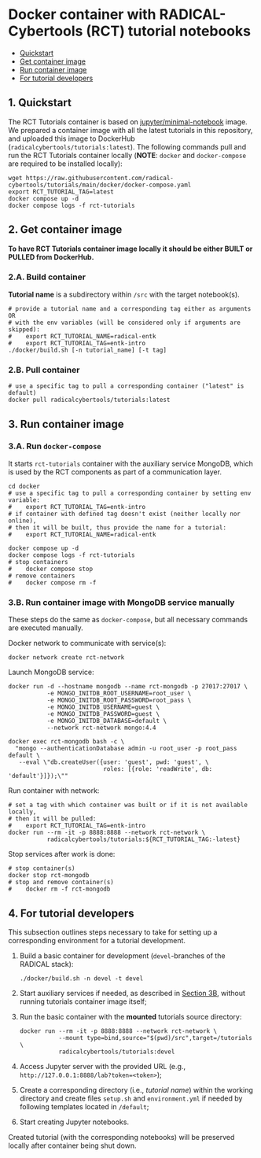 # Docker container with RADICAL-Cybertools (RCT) tutorial notebooks

* [Quickstart](#1-quickstart)
* [Get container image](#2-get-container-image)
* [Run container image](#3-run-container-image)
* [For tutorial developers](#4-for-tutorial-developers)

## 1. Quickstart

The RCT Tutorials container is based on 
[jupyter/minimal-notebook](https://github.com/jupyter/docker-stacks) image.
We prepared a container image with all the latest tutorials in this 
repository, and uploaded this image to DockerHub
(`radicalcybertools/tutorials:latest`). The following commands
pull and run the RCT Tutorials container locally (**NOTE**: `docker` and 
`docker-compose` are required to be installed locally):

```shell
wget https://raw.githubusercontent.com/radical-cybertools/tutorials/main/docker/docker-compose.yaml
export RCT_TUTORIAL_TAG=latest
docker compose up -d
docker compose logs -f rct-tutorials
```

## 2. Get container image

**To have RCT Tutorials container image locally it should be either BUILT or 
PULLED from DockerHub.**

### 2.A. Build container

**Tutorial name** is a subdirectory within `/src` with the target notebook(s).

```shell
# provide a tutorial name and a corresponding tag either as arguments OR 
# with the env variables (will be considered only if arguments are skipped):
#    export RCT_TUTORIAL_NAME=radical-entk
#    export RCT_TUTORIAL_TAG=entk-intro
./docker/build.sh [-n tutorial_name] [-t tag]
```

### 2.B. Pull container

```shell
# use a specific tag to pull a corresponding container ("latest" is default)
docker pull radicalcybertools/tutorials:latest
```

## 3. Run container image

### 3.A. Run `docker-compose`

It starts `rct-tutorials` container with the auxiliary service MongoDB,
which is used by the RCT components as part of a communication layer.

```shell
cd docker
# use a specific tag to pull a corresponding container by setting env variable:
#    export RCT_TUTORIAL_TAG=entk-intro
# if container with defined tag doesn't exist (neither locally nor online),
# then it will be built, thus provide the name for a tutorial:
#    export RCT_TUTORIAL_NAME=radical-entk

docker compose up -d
docker compose logs -f rct-tutorials
# stop containers
#    docker compose stop
# remove containers
#    docker compose rm -f
```

### 3.B. Run container image with MongoDB service manually

These steps do the same as `docker-compose`, but all necessary commands are
executed manually.

Docker network to communicate with service(s):

```shell
docker network create rct-network
```

Launch MongoDB service:

```shell
docker run -d --hostname mongodb --name rct-mongodb -p 27017:27017 \
           -e MONGO_INITDB_ROOT_USERNAME=root_user \
           -e MONGO_INITDB_ROOT_PASSWORD=root_pass \
           -e MONGO_INITDB_USERNAME=guest \
           -e MONGO_INITDB_PASSWORD=guest \
           -e MONGO_INITDB_DATABASE=default \
           --network rct-network mongo:4.4
```
```shell
docker exec rct-mongodb bash -c \
  "mongo --authenticationDatabase admin -u root_user -p root_pass default \
   --eval \"db.createUser({user: 'guest', pwd: 'guest', \
                           roles: [{role: 'readWrite', db: 'default'}]});\""
```

Run container with network:

```shell
# set a tag with which container was built or if it is not available locally, 
# then it will be pulled:
#    export RCT_TUTORIAL_TAG=entk-intro
docker run --rm -it -p 8888:8888 --network rct-network \
           radicalcybertools/tutorials:${RCT_TUTORIAL_TAG:-latest}
```

Stop services after work is done:

```shell
# stop container(s)
docker stop rct-mongodb
# stop and remove container(s)
#    docker rm -f rct-mongodb
```

## 4. For tutorial developers

This subsection outlines steps necessary to take for setting up a corresponding 
environment for a tutorial development.

1. Build a basic container for development (`devel`-branches of the RADICAL
   stack):

       ./docker/build.sh -n devel -t devel

2. Start auxiliary services if needed, as described in 
   [Section 3B](#3b-run-container-image-with-mongodb-service-manually), 
   without running tutorials container image itself;
3. Run the basic container with the **mounted** tutorials source directory:

       docker run --rm -it -p 8888:8888 --network rct-network \
                  --mount type=bind,source="$(pwd)/src",target=/tutorials \
                  radicalcybertools/tutorials:devel

4. Access Jupyter server with the provided URL 
   (e.g., `http://127.0.0.1:8888/lab?token=<token>`);
5. Create a corresponding directory (i.e., _tutorial name_) within the working 
   directory and create files `setup.sh` and `environment.yml` if needed by 
   following templates located in `/default`;
6. Start creating Jupyter notebooks.

Created tutorial (with the corresponding notebooks) will be preserved locally 
after container being shut down.

